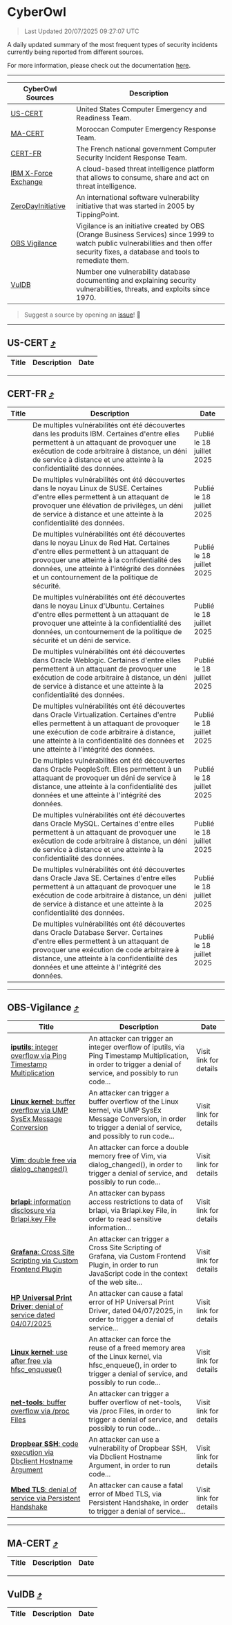 
 <div id='top'></div>

# CyberOwl

 > Last Updated 20/07/2025 09:27:07 UTC
 
 A daily updated summary of the most frequent types of security incidents currently being reported from different sources.
 
 For more information, please check out the documentation [here](./docs/README.md).
 
 ---
 |CyberOwl Sources|Description|
 |---|---|
 |[US-CERT](#us-cert-arrow_heading_up)|United States Computer Emergency and Readiness Team.|
 |[MA-CERT](#ma-cert-arrow_heading_up)|Moroccan Computer Emergency Response Team.|
 |[CERT-FR](#cert-fr-arrow_heading_up)|The French national government Computer Security Incident Response Team.|
 |[IBM X-Force Exchange](#ibmcloud-arrow_heading_up)|A cloud-based threat intelligence platform that allows to consume, share and act on threat intelligence.|
 |[ZeroDayInitiative](#zerodayinitiative-arrow_heading_up)|An international software vulnerability initiative that was started in 2005 by TippingPoint.|
 |[OBS Vigilance](#obs-vigilance-arrow_heading_up)|Vigilance is an initiative created by OBS (Orange Business Services) since 1999 to watch public vulnerabilities and then offer security fixes, a database and tools to remediate them.|
 |[VulDB](#vuldb-arrow_heading_up)|Number one vulnerability database documenting and explaining security vulnerabilities, threats, and exploits since 1970.|
 
 > Suggest a source by opening an [issue](https://github.com/karimhabush/cyberowl/issues)! :raised_hands:
 ---

## US-CERT [:arrow_heading_up:](#cyberowl)

 |Title|Description|Date|
 |---|---|---|
 
 ---

## CERT-FR [:arrow_heading_up:](#cyberowl)

 |Title|Description|Date|
 |---|---|---|
 |[](https://www.cert.ssi.gouv.fr/avis/CERTFR-2025-AVI-0608/)|De multiples vulnérabilités ont été découvertes dans les produits IBM. Certaines d'entre elles permettent à un attaquant de provoquer une exécution de code arbitraire à distance, un déni de service à distance et une atteinte à la confidentialité des données.|Publié le 18 juillet 2025|
 |[](https://www.cert.ssi.gouv.fr/avis/CERTFR-2025-AVI-0607/)|De multiples vulnérabilités ont été découvertes dans le noyau Linux de SUSE. Certaines d'entre elles permettent à un attaquant de provoquer une élévation de privilèges, un déni de service à distance et une atteinte à la confidentialité des données.|Publié le 18 juillet 2025|
 |[](https://www.cert.ssi.gouv.fr/avis/CERTFR-2025-AVI-0606/)|De multiples vulnérabilités ont été découvertes dans le noyau Linux de Red Hat. Certaines d'entre elles permettent à un attaquant de provoquer une atteinte à la confidentialité des données, une atteinte à l'intégrité des données et un contournement de la politique de sécurité.|Publié le 18 juillet 2025|
 |[](https://www.cert.ssi.gouv.fr/avis/CERTFR-2025-AVI-0605/)|De multiples vulnérabilités ont été découvertes dans le noyau Linux d'Ubuntu. Certaines d'entre elles permettent à un attaquant de provoquer une atteinte à la confidentialité des données, un contournement de la politique de sécurité et un déni de service.|Publié le 18 juillet 2025|
 |[](https://www.cert.ssi.gouv.fr/avis/CERTFR-2025-AVI-0604/)|De multiples vulnérabilités ont été découvertes dans Oracle Weblogic. Certaines d'entre elles permettent à un attaquant de provoquer une exécution de code arbitraire à distance, un déni de service à distance et une atteinte à la confidentialité des données.|Publié le 18 juillet 2025|
 |[](https://www.cert.ssi.gouv.fr/avis/CERTFR-2025-AVI-0603/)|De multiples vulnérabilités ont été découvertes dans Oracle Virtualization. Certaines d'entre elles permettent à un attaquant de provoquer une exécution de code arbitraire à distance, une atteinte à la confidentialité des données et une atteinte à l'intégrité des données.|Publié le 18 juillet 2025|
 |[](https://www.cert.ssi.gouv.fr/avis/CERTFR-2025-AVI-0602/)|De multiples vulnérabilités ont été découvertes dans Oracle PeopleSoft. Elles permettent à un attaquant de provoquer un déni de service à distance, une atteinte à la confidentialité des données et une atteinte à l'intégrité des données.|Publié le 18 juillet 2025|
 |[](https://www.cert.ssi.gouv.fr/avis/CERTFR-2025-AVI-0601/)|De multiples vulnérabilités ont été découvertes dans Oracle MySQL. Certaines d'entre elles permettent à un attaquant de provoquer une exécution de code arbitraire à distance, un déni de service à distance et une atteinte à la confidentialité des données.|Publié le 18 juillet 2025|
 |[](https://www.cert.ssi.gouv.fr/avis/CERTFR-2025-AVI-0600/)|De multiples vulnérabilités ont été découvertes dans Oracle Java SE. Certaines d'entre elles permettent à un attaquant de provoquer une exécution de code arbitraire à distance, un déni de service à distance et une atteinte à la confidentialité des données.|Publié le 18 juillet 2025|
 |[](https://www.cert.ssi.gouv.fr/avis/CERTFR-2025-AVI-0599/)|De multiples vulnérabilités ont été découvertes dans Oracle Database Server. Certaines d'entre elles permettent à un attaquant de provoquer une exécution de code arbitraire à distance, une atteinte à la confidentialité des données et une atteinte à l'intégrité des données.|Publié le 18 juillet 2025|
 
 ---

## OBS-Vigilance [:arrow_heading_up:](#cyberowl)

 |Title|Description|Date|
 |---|---|---|
 |[<a href="https://vigilance.fr/vulnerability/iputils-integer-overflow-via-Ping-Timestamp-Multiplication-47207" class="noirorange"><b>iputils</b>: integer overflow via Ping Timestamp Multiplication</a>](https://vigilance.fr/vulnerability/iputils-integer-overflow-via-Ping-Timestamp-Multiplication-47207)|An attacker can trigger an integer overflow of iputils, via Ping Timestamp Multiplication, in order to trigger a denial of service, and possibly to run code...|Visit link for details|
 |[<a href="https://vigilance.fr/vulnerability/Linux-kernel-buffer-overflow-via-UMP-SysEx-Message-Conversion-47206" class="noirorange"><b>Linux kernel</b>: buffer overflow via UMP SysEx Message Conversion</a>](https://vigilance.fr/vulnerability/Linux-kernel-buffer-overflow-via-UMP-SysEx-Message-Conversion-47206)|An attacker can trigger a buffer overflow of the Linux kernel, via UMP SysEx Message Conversion, in order to trigger a denial of service, and possibly to run code...|Visit link for details|
 |[<a href="https://vigilance.fr/vulnerability/Vim-double-free-via-dialog-changed-47604" class="noirorange"><b>Vim</b>: double free via dialog_changed()</a>](https://vigilance.fr/vulnerability/Vim-double-free-via-dialog-changed-47604)|An attacker can force a double memory free of Vim, via dialog_changed(), in order to trigger a denial of service, and possibly to run code...|Visit link for details|
 |[<a href="https://vigilance.fr/vulnerability/brlapi-information-disclosure-via-Brlapi-key-File-47205" class="noirorange"><b>brlapi</b>: information disclosure via Brlapi.key File</a>](https://vigilance.fr/vulnerability/brlapi-information-disclosure-via-Brlapi-key-File-47205)|An attacker can bypass access restrictions to data of brlapi, via Brlapi.key File, in order to read sensitive information...|Visit link for details|
 |[<a href="https://vigilance.fr/vulnerability/Grafana-Cross-Site-Scripting-via-Custom-Frontend-Plugin-47204" class="noirorange"><b>Grafana</b>: Cross Site Scripting via Custom Frontend Plugin</a>](https://vigilance.fr/vulnerability/Grafana-Cross-Site-Scripting-via-Custom-Frontend-Plugin-47204)|An attacker can trigger a Cross Site Scripting of Grafana, via Custom Frontend Plugin, in order to run JavaScript code in the context of the web site...|Visit link for details|
 |[<a href="https://vigilance.fr/vulnerability/HP-Universal-Print-Driver-denial-of-service-dated-04-07-2025-47601" class="noirorange"><b>HP Universal Print Driver</b>: denial of service dated 04/07/2025</a>](https://vigilance.fr/vulnerability/HP-Universal-Print-Driver-denial-of-service-dated-04-07-2025-47601)|An attacker can cause a fatal error of HP Universal Print Driver, dated 04/07/2025, in order to trigger a denial of service...|Visit link for details|
 |[<a href="https://vigilance.fr/vulnerability/Linux-kernel-use-after-free-via-hfsc-enqueue-47203" class="noirorange"><b>Linux kernel</b>: use after free via hfsc_enqueue()</a>](https://vigilance.fr/vulnerability/Linux-kernel-use-after-free-via-hfsc-enqueue-47203)|An attacker can force the reuse of a freed memory area of the Linux kernel, via hfsc_enqueue(), in order to trigger a denial of service, and possibly to run code...|Visit link for details|
 |[<a href="https://vigilance.fr/vulnerability/net-tools-buffer-overflow-via-proc-Files-47198" class="noirorange"><b>net-tools</b>: buffer overflow via /proc Files</a>](https://vigilance.fr/vulnerability/net-tools-buffer-overflow-via-proc-Files-47198)|An attacker can trigger a buffer overflow of net-tools, via /proc Files, in order to trigger a denial of service, and possibly to run code...|Visit link for details|
 |[<a href="https://vigilance.fr/vulnerability/Dropbear-SSH-code-execution-via-Dbclient-Hostname-Argument-47197" class="noirorange"><b>Dropbear SSH</b>: code execution via Dbclient Hostname Argument</a>](https://vigilance.fr/vulnerability/Dropbear-SSH-code-execution-via-Dbclient-Hostname-Argument-47197)|An attacker can use a vulnerability of Dropbear SSH, via Dbclient Hostname Argument, in order to run code...|Visit link for details|
 |[<a href="https://vigilance.fr/vulnerability/Mbed-TLS-denial-of-service-via-Persistent-Handshake-47201" class="noirorange"><b>Mbed TLS</b>: denial of service via Persistent Handshake</a>](https://vigilance.fr/vulnerability/Mbed-TLS-denial-of-service-via-Persistent-Handshake-47201)|An attacker can cause a fatal error of Mbed TLS, via Persistent Handshake, in order to trigger a denial of service...|Visit link for details|
 
 ---

## MA-CERT [:arrow_heading_up:](#cyberowl)

 |Title|Description|Date|
 |---|---|---|
 
 ---

## VulDB [:arrow_heading_up:](#cyberowl)

 |Title|Description|Date|
 |---|---|---|
 